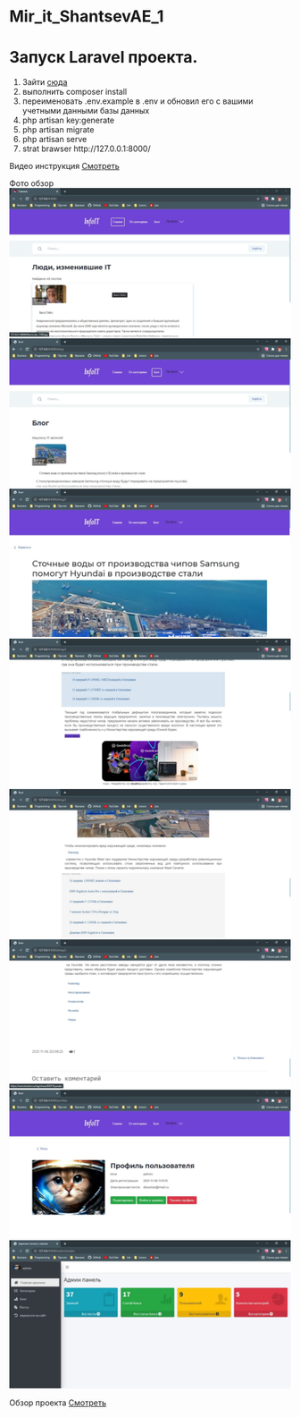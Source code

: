 # Mir_it_ShantsevAE_1
# Запуск Laravel проекта. 

<ol>
<li>Зайти <a href="https://github.com/Disooloo/Mir_it_ShantsevAE_1/tree/master/app_1">cюда</a></li>
<li>выполнить composer install</li>
<li>переименовать .env.example в .env и обновил его с вашими учетными данными базы данных</li>
<li>php artisan key:generate</li>
<li>php artisan migrate</li>
<li>php artisan serve</li>
<li>strat brawser http://127.0.0.1:8000/</li>
</ol>

Видео инструкция <a href="https://disk.yandex.ru/i/jWIt3WfzdLSnGQ">Смотреть</a>

Фото обзор
![](https://github.com/Disooloo/Mir_it_ShantsevAE_1/blob/master/111233/1.jpg?raw=true)![](https://github.com/Disooloo/Mir_it_ShantsevAE_1/blob/master/111233/2.jpg?raw=true)![](https://github.com/Disooloo/Mir_it_ShantsevAE_1/blob/master/111233/3.jpg?raw=true)![](https://github.com/Disooloo/Mir_it_ShantsevAE_1/blob/master/111233/4.jpg?raw=true)![](https://github.com/Disooloo/Mir_it_ShantsevAE_1/blob/master/111233/5.jpg?raw=true)![](https://github.com/Disooloo/Mir_it_ShantsevAE_1/blob/master/111233/6.jpg?raw=true)![](https://github.com/Disooloo/Mir_it_ShantsevAE_1/blob/master/111233/7.jpg?raw=true)![](https://github.com/Disooloo/Mir_it_ShantsevAE_1/blob/master/111233/8.jpg?raw=true)

Обзор проекта <a href="">Смотреть</a>

